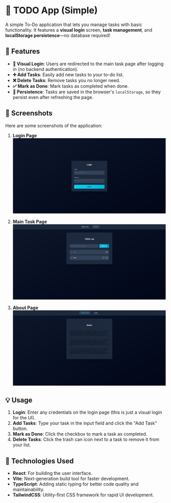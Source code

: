 # 📝 TODO App (Simple)

A simple To-Do application that lets you manage tasks with basic functionality. It features a **visual login** screen, **task management**, and **localStorage persistence**—no database required!

## 🚀 Features

- **🔐 Visual Login**: Users are redirected to the main task page after logging in (no backend authentication).
- **➕ Add Tasks**: Easily add new tasks to your to-do list.
- **❌ Delete Tasks**: Remove tasks you no longer need.
- **✅ Mark as Done**: Mark tasks as completed when done.
- **💾 Persistence**: Tasks are saved in the browser's `localStorage`, so they persist even after refreshing the page.

## 📸 Screenshots

Here are some screenshots of the application:

1. **Login Page**  
   ![Login Page Screenshot](images/Screenshot_1.png)

2. **Main Task Page**  
   ![Main Page Screenshot](images/Screenshot_2.png)

3. **About Page**  
   ![About Page](images/Screenshot_4.png)

## 💡 Usage

1. **Login**: Enter any credentials on the login page (this is just a visual login for the UI).
2. **Add Tasks**: Type your task in the input field and click the "Add Task" button.
3. **Mark as Done**: Click the checkbox to mark a task as completed.
4. **Delete Tasks**: Click the trash can icon next to a task to remove it from your list.

## 🔧 Technologies Used

- **React**: For building the user interface.
- **Vite**: Next-generation build tool for faster development.
- **TypeScript**: Adding static typing for better code quality and maintainability.
- **TailwindCSS**: Utility-first CSS framework for rapid UI development.
